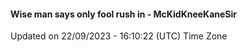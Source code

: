 #### Wise man says only fool rush in - McKidKneeKaneSir
Updated on 22/09/2023 - 16:10:22 (UTC) Time Zone
